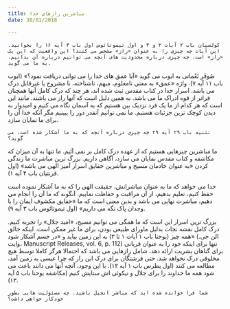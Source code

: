 ```yaml
---
title: مباشرین رازهای خدا
date: 30/01/2018

---
```


`کولسیان باب ۲ آیات ۲ و ۳ و اول تیموتائوس اول باب ۳ آیه ۱۶ را بخوانید. این آیات چه چیزی را به عنوان «راز» مشخص می کنند؟ این واقعیت که این یک «راز» است، چه چیزی درباره محدودیت های آنچه می توانیم درباره آن بدانیم، به ما می گوید.`

صُوفَرِ نَعْماتی به ایوب می گوید «آیا عمق های خدا را می توانی دریافت نمود؟» (ایوب باب ۱۱ آیه ۷). واژه «عمق» به معنی نامعلوم، مبهم، ناشناخته، نا مشروح یا غیرقابل درک می باشد. اسرار خدا در کتاب مقدس ثبت شده اند، هر چند که درک کامل آنها همچنان فراتر از قوه ادراک ما می باشد. به همین دلیل است که آنها راز می باشند. مانند این است که هر کدام از ما یک فرد نزدیک بین هستیم که به آسمان نگاه می کنیم و امیدوار به دیدن کوچک ترین جزئیات هستیم. ما نمی توانیم آنقدر دور را ببینیم مگر آنکه خدا آن را برای ما نمایان سازد.

`تثنیه باب ۲۹ آیه ۲۹ چه چیزی درباره آنچه که به ما آشکار شده است، می گوید؟`

ما مباشرین چیزهایی هستیم که از عهده درک کامل بر نمی آئیم. ما تنها به آن میزان که مکاشفه و کتاب مقدس نمایان می سازد، آگاهی داریم. بزرگ ترین مباشرت ما زندگی کردن «به عنوان خادمان مسیح و مباشرین حقایق اسرار آمیز الهی می باشد» (اول قرنتیان باب ۴ آیه ۱).

خدا می خواهد که ما به عنوان مباشرانش، حقیقت الهی را که به ما آشکار نموده است حفظ کنیم، تعلیم بدهیم، از آن مراقبت و حفاظت نماییم. آنگونه که ما آن را انجام می دهیم، مباشرت نهایی می باشد و بدین معنی است که ما «حقایق مکشوف ایمان را با وجدان پاک نگه می داریم» (اول تیموتائوس باب ۳ آیه ۹).

بزرگ ترین اسرار این است که ما همگی می توانیم مسیح، «امید جلال» را تجربه کنیم. درک کامل نقشه نجات بدلیل ماورای طبیعی بودن، برای ما غیر ممکن است. اینکه خالق همه چیز (یوحنا باب ۱ آیات ۱ تا ۳) به این زمین بیاید و «در جسم آشکار شود» (الن جی. وایت، Manuscript Releases, vol. 6, p. 112) تنها برای اینکه خود را به عنوان قربانی برای گناهان بشریت ارائه دهد، شامل رازهایی می باشد که احتمالا هرگز کاملا توسط هیچ مخلوقی درک نخواهد شد. حتی فرشتگان برای درک این راز که چرا عیسی به زمین آمد، مطالعه می کنند (اول پطرس باب ۱ آیه ۱۲). با این وجود، آنچه آنها می دانند باعث می شود همه ما خداوند را برای جلال و نیکوئی اش ستایش کنیم (مکاشفه یوحنا باب ۵ آیه ۱۳).

`شما فرا خوانده شده اید که مباشر انجیل باشید. چه مسئولیت هایی بطور خودکار خواهی داشت؟`